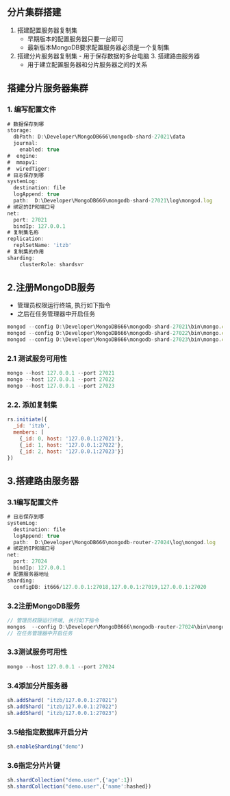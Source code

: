 ## 分片集群搭建

1. 搭建配置服务器复制集
   - 早期版本的配置服务器只要一台即可
   - 最新版本MongoDB要求配置服务器必须是一个复制集
2. 搭建分片服务器复制集
       - 用于保存数据的多台电脑
   3. 搭建路由服务器
      - 用于建立配置服务器和分片服务器之间的关系



## 搭建分片服务器集群

### 1. 编写配置文件

```js
# 数据保存到哪
storage:
  dbPath: D:\Developer\MongoDB666\mongodb-shard-27021\data
  journal:
    enabled: true
#  engine:
#  mmapv1:
#  wiredTiger:
# 日志保存到哪
systemLog:
  destination: file
  logAppend: true
  path:  D:\Developer\MongoDB666\mongodb-shard-27021\log\mongod.log
# 绑定的IP和端口号
net:
  port: 27021
  bindIp: 127.0.0.1
# 复制集名称
replication:
  replSetName: 'itzb'
# 复制集的作用
sharding:
    clusterRole: shardsvr
```



## 2.注册MongoDB服务

- 管理员权限运行终端, 执行如下指令
- 之后在任务管理器中开启任务

```js
mongod --config D:\Developer\MongoDB666\mongodb-shard-27021\bin\mongo.config --serviceName "MongoDB27021" --serviceDisplayName "MongoDB27021"  --install
mongod --config D:\Developer\MongoDB666\mongodb-shard-27022\bin\mongo.config --serviceName "MongoDB27022" --serviceDisplayName "MongoDB27022"  --install
mongod --config D:\Developer\MongoDB666\mongodb-shard-27023\bin\mongo.config --serviceName "MongoDB27023" --serviceDisplayName "MongoDB27023"  --install
```



### 2.1 测试服务可用性

```js
mongo --host 127.0.0.1 --port 27021
mongo --host 127.0.0.1 --port 27022
mongo --host 127.0.0.1 --port 27023
```

### 2.2. 添加复制集

```js
rs.initiate({
  _id: 'itzb',
  members: [
    {_id: 0, host: '127.0.0.1:27021'},
    {_id: 1, host: '127.0.0.1:27022'},
    {_id: 2, host: '127.0.0.1:27023'}]
})
```



## 3.搭建路由服务器

### 3.1编写配置文件

```js
# 日志保存到哪
systemLog:
  destination: file
  logAppend: true
  path:  D:\Developer\MongoDB666\mongodb-router-27024\log\mongod.log
# 绑定的IP和端口号
net:
  port: 27024
  bindIp: 127.0.0.1
# 配置服务器地址
sharding:
  configDB: it666/127.0.0.1:27018,127.0.0.1:27019,127.0.0.1:27020
```

### 3.2注册MongoDB服务

```js
// 管理员权限运行终端, 执行如下指令
mongos  --config D:\Developer\MongoDB666\mongodb-router-27024\bin\mongo.config --serviceName "MongoDB27024" --serviceDisplayName "MongoDB27024"  --install
// 在任务管理器中开启任务
```

### 3.3测试服务可用性

```js
mongo --host 127.0.0.1 --port 27024
```

### 3.4添加分片服务器

```js
sh.addShard( "itzb/127.0.0.1:27021")
sh.addShard( "itzb/127.0.0.1:27022")
sh.addShard( "itzb/127.0.0.1:27023")
```

### 3.5给指定数据库开启分片

```js
sh.enableSharding("demo")
```

### 3.6指定分片片键

```js
sh.shardCollection("demo.user",{'age':1})
sh.shardCollection("demo.user",{'name':hashed})
```

